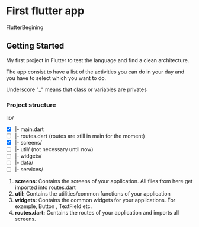 # First flutter app

FlutterBegining

## Getting Started

My first project in Flutter to test the language and find a clean architecture.

The app consist to have a list of the activities you can do in your day and you have to select which you want to do.

Underscore "_" means that class or variables are privates

### Project structure

lib/
- [x] |- main.dart
- [ ] |- routes.dart (routes are still in main for the moment)
- [x] |- screens/
- [ ] |- util/ (not necessary until now)
- [ ] |- widgets/
- [ ] |- data/
- [ ] |- services/

1. **screens:** Contains the screens of your application. All files from here get imported into routes.dart
2. **util:** Contains the utilities/common functions of your application
3. **widgets:** Contains the common widgets for your applications. For example, Button , TextField etc.
4. **routes.dart:** Contains the routes of your application and imports all screens.
